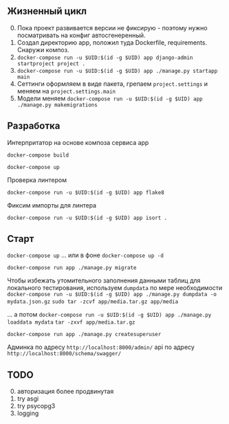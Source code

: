## Жизненный цикл 

0. Пока проект развивается версии не фиксирую - поэтому нужно посматривать на конфиг автосгенеренный.
1. Создал директорию app, положил туда Dockerfile, requirements. Снаружи композ.
2. `docker-compose run -u $UID:$(id -g $UID) app django-admin startproject project .`
3. `docker-compose run -u $UID:$(id -g $UID) app ./manage.py startapp main`
4. Сеттинги оформляем в виде пакета, грепаем `project.settings` и меняем на `project.settings.main`
5. Модели меняем `docker-compose run -u $UID:$(id -g $UID) app ./manage.py makemigrations`


## Разработка

Интерпритатор на основе композа сервиса app

`docker-compose build`

`docker-compose up`

Проверка линтером

`docker-compose run -u $UID:$(id -g $UID) app flake8`

Фиксим импорты для линтера

`docker-compose run -u $UID:$(id -g $UID) app isort .`



## Старт

`docker-compose up`
... или в фоне
`docker-compose up -d`

`docker-compose run app ./manage.py migrate`

Чтобы избежать утомительного заполнения данными таблиц для локального тестирования, используем `dumpdata` по мере необходимости
`docker-compose run -u $UID:$(id -g $UID) app ./manage.py dumpdata -o mydata.json.gz`
`sudo tar -zcvf app/media.tar.gz app/media`

... а потом
`docker-compose run -u $UID:$(id -g $UID) app ./manage.py loaddata mydata`
`tar -zxvf app/media.tar.gz`


`docker-compose run app ./manage.py createsuperuser`

Админка по адресу `http://localhost:8000/admin/`
api по адресу `http://localhost:8000/schema/swagger/`

## TODO

0. авторизация более продвинутая
1. try asgi
2. try psycopg3
3. logging
